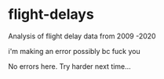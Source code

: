 # flight-delays
Analysis of flight delay data from 2009 -2020

i'm making an error possibly bc fuck you

No errors here. Try harder next time...
